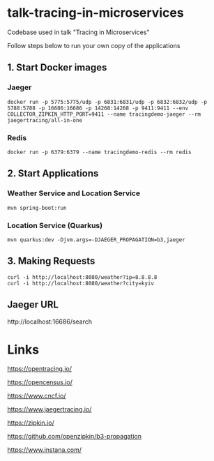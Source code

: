 # talk-tracing-in-microservices
Codebase used in talk "Tracing in Microservices"

Follow steps below to run your own copy of the applications

## 1. Start Docker images
### Jaeger
    docker run -p 5775:5775/udp -p 6831:6831/udp -p 6832:6832/udp -p 5788:5788 -p 16686:16686 -p 14268:14268 -p 9411:9411 --env COLLECTOR_ZIPKIN_HTTP_PORT=9411 --name tracingdemo-jaeger --rm jaegertracing/all-in-one 

### Redis
    docker run -p 6379:6379 --name tracingdemo-redis --rm redis 

## 2. Start Applications
### Weather Service and Location Service
    mvn spring-boot:run
### Location Service (Quarkus)
    mvn quarkus:dev -Djvm.args=-DJAEGER_PROPAGATION=b3,jaeger
    
## 3. Making Requests
    curl -i http://localhost:8080/weather?ip=8.8.8.8
    curl -i http://localhost:8080/weather?city=kyiv
     
## Jaeger URL
http://localhost:16686/search

# Links
https://opentracing.io/

https://opencensus.io/

https://www.cncf.io/

https://www.jaegertracing.io/

https://zipkin.io/

https://github.com/openzipkin/b3-propagation

https://www.instana.com/
